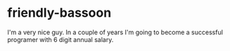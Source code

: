 # friendly-bassoon

I'm a very nice guy. In a couple of years I'm going to become a successful programer with 6 digit annual salary.
